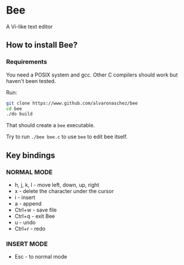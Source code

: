 # Bee

A Vi-like text editor

## How to install Bee?

### Requirements

You need a POSIX system and gcc. Other C compilers should work but haven't been tested.

Run:
``` sh
git clone https://www.github.com/alvaronaschez/bee
cd bee
./do build
```

That should create a `bee` executable.

Try to run `./bee bee.c` to use `bee` to edit bee itself.

## Key bindings

### NORMAL MODE

- h, j, k, l - move left, down, up, right
- x - delete the character under the cursor
- i - insert
- a - append
- Ctrl+w - save file
- Ctrl+q - exit Bee
- u - undo
- Ctrl+r - redo

### INSERT MODE

- Esc - to normal mode

